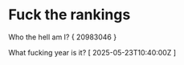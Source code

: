 # Fuck the rankings

Who the hell am I?
{ 20983046 }

What fucking year is it?
[ 2025-05-23T10:40:00Z ]
